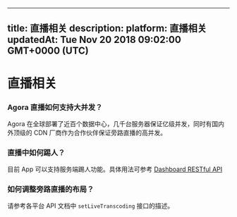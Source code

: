 
---
title: 直播相关
description: 
platform: 直播相关
updatedAt: Tue Nov 20 2018 09:02:00 GMT+0000 (UTC)
---
# 直播相关
### Agora 直播如何支持大并发？
Agora 在全球部署了近百个数据中心，几千台服务器保证亿级并发，同时有国内外顶级的 CDN 厂商作为合作伙伴保证旁路直播的高并发。

### 直播中如何踢人？
目前 App 可以支持服务端踢人功能。具体用法可参考 [Dashboard RESTful API](../../cn/API%20Reference/dashboard_restful_live.md)

### 如何调整旁路直播的布局？
请参考各平台 API 文档中 `setLiveTranscoding` 接口的描述。
